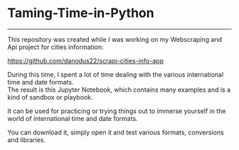 # Taming-Time-in-Python
---
This repository was created while I was working on my Webscraping and Api project for cities information:

https://github.com/danodus22/scrapi-cities-info-app

During this time, I spent a lot of time dealing with the various international time and date formats.</br>
The result is this Jupyter Notebook, which contains many examples and is a kind of sandbox or playbook.

It can be used for practicing or trying things out to immerse yourself in the world of international time and date formats.

You can download it, simply open it and test various formats, conversions and libraries.
